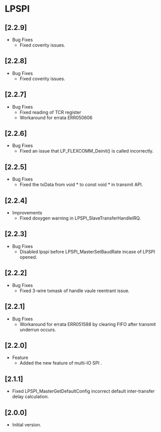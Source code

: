 # LPSPI

## [2.2.9]

- Bug Fixes
  - Fixed coverity issues.

## [2.2.8]

- Bug Fixes
  - Fixed coverity issues.

## [2.2.7]

- Bug Fixes
  - Fixed reading of TCR register
  - Workaround for errata ERR050606

## [2.2.6]

- Bug Fixes
  - Fixed an issue that LP_FLEXCOMM_Deinit() is called incorrectly.

## [2.2.5]

- Bug Fixes
  - Fixed the txData from void * to const void * in transmit API.

## [2.2.4]

- Improvements
  - Fixed doxygen warning in LPSPI_SlaveTransferHandleIRQ.

## [2.2.3]

- Bug Fixes
  - Disabled lpspi before LPSPI_MasterSetBaudRate incase of LPSPI opened.

## [2.2.2]

- Bug Fixes
  - Fixed 3-wire txmask of handle vaule reentrant issue.

## [2.2.1]

- Bug Fixes
  - Workaround for errata ERR051588 by clearing FIFO after transmit underrun occurs.

## [2.2.0]

- Feature
  - Added the new feature of multi-IO SPI .

## [2.1.1]

- Fixed LPSPI_MasterGetDefaultConfig incorrect default inter-transfer delay calculation.

## [2.0.0]

- Initial version.
